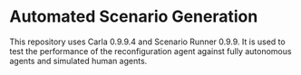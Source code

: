 Automated Scenario Generation
========================
This repository uses Carla 0.9.9.4 and Scenario Runner 0.9.9. It is used to test the performance of the reconfiguration agent against fully autonomous agents and simulated human agents.
